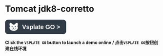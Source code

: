 # Tomcat jdk8-corretto

<a href="https://www.vsplate.com/?docker-compose=https://github.com/vsplate/dcenvs/tomcat/jdk8-corretto"><img alt="VSPLATE GO" src="https://raw.githubusercontent.com/vsplate/images/master/vsgo_btn.png" width="200px"></a>

**Click the `VSPLATE GO` button to launch a demo online / 点击`VSPLATE GO`按钮创建在线环境**